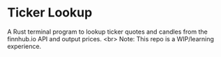 # Ticker Lookup
A Rust terminal program to lookup ticker quotes and candles from the finnhub.io API and output prices.
<br\>
Note: This repo is a WIP/learning experience.
